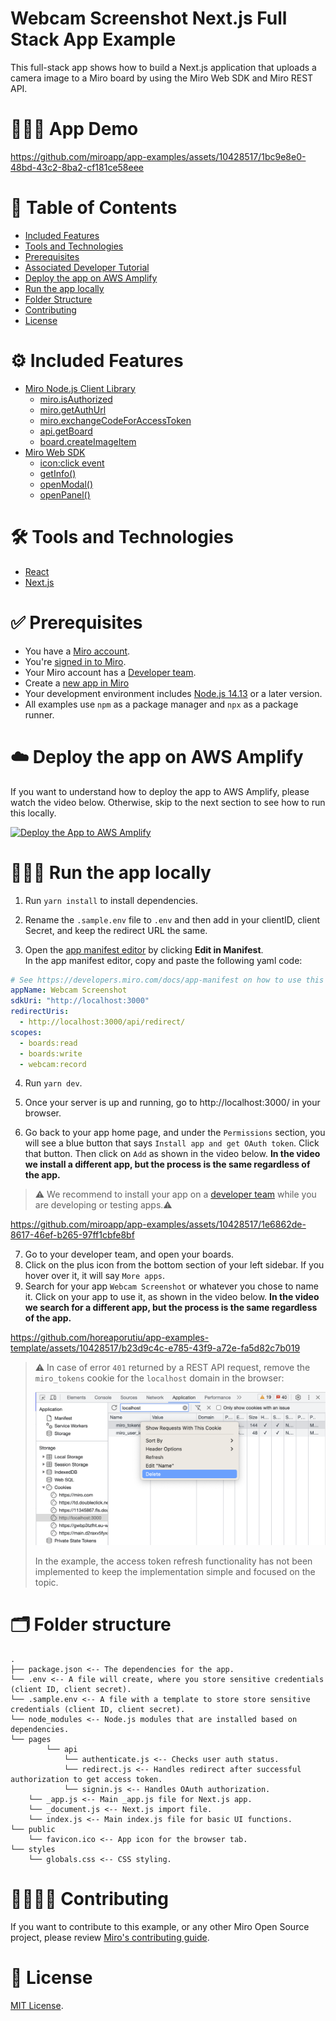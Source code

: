 # Webcam Screenshot Next.js Full Stack App Example

This full-stack app shows how to build a Next.js application that uploads a camera image to a Miro board by using the Miro Web SDK and Miro REST API.

# 👨🏻‍💻 App Demo

https://github.com/miroapp/app-examples/assets/10428517/1bc9e8e0-48bd-43c2-8ba2-cf181ce58eee

# 📒 Table of Contents

- [Included Features](#features)
- [Tools and Technologies](#tools)
- [Prerequisites](#prerequisites)
- [Associated Developer Tutorial](#tutorial)
- [Deploy the app on AWS Amplify](#deploy)
- [Run the app locally](#run)
- [Folder Structure](#folder)
- [Contributing](#contributing)
- [License](#license)

# ⚙️ Included Features <a name="features"></a>

- [Miro Node.js Client Library](https://developers.miro.com/docs/web-sdk-reference)
  - [miro.isAuthorized](https://miroapp.github.io/api-clients/classes/index.Miro.html#isAuthorized)
  - [miro.getAuthUrl](https://miroapp.github.io/api-clients/classes/index.Miro.html#getAuthUrl)
  - [miro.exchangeCodeForAccessToken](https://miroapp.github.io/api-clients/classes/index.Miro.html#exchangeCodeForAccessToken)
  - [api.getBoard](https://miroapp.github.io/api-clients/classes/index.MiroApi.html#getBoard)
  - [board.createImageItem](https://miroapp.github.io/api-clients/classes/index.Board.html#createImageItem)
- [Miro Web SDK](https://developers.miro.com/docs/web-sdk-reference)
  - [icon:click event](https://developers.miro.com/docs/ui_boardui#iconclick-event)
  - [getInfo()](https://developers.miro.com/docs/board_board#getinfo)
  - [openModal()](https://developers.miro.com/docs/ui_boardui#openmodal)
  - [openPanel()](https://developers.miro.com/docs/ui_boardui#openpanel)

# 🛠️ Tools and Technologies <a name="tools"></a>

- [React](https://react.dev/)
- [Next.js](https://nextjs.org/)

# ✅ Prerequisites <a name="prerequisites"></a>

- You have a [Miro account](https://miro.com/signup/).
- You're [signed in to Miro](https://miro.com/login/).
- Your Miro account has a [Developer team](https://developers.miro.com/docs/create-a-developer-team).
- Create a [new app in Miro](https://miro.com/app/settings/user-profile/apps)
- Your development environment includes [Node.js 14.13](https://nodejs.org/en/download) or a later version.
- All examples use `npm` as a package manager and `npx` as a package runner.

# ☁️ Deploy the app on AWS Amplify <a name="deploy"></a>

If you want to understand how to deploy the app to AWS Amplify, please watch the video below. Otherwise,
skip to the next section to see how to run this locally.

[![Deploy the App to AWS Amplify](https://img.youtube.com/vi/-7pPvRzvYjM/0.jpg)](https://youtu.be/-7pPvRzvYjM)

# 🏃🏽‍♂️ Run the app locally <a name="run"></a>

1. Run `yarn install` to install dependencies.

2. Rename the `.sample.env` file to `.env` and then add in your clientID, client Secret, and keep the redirect URL the same.

3. Open the [app manifest editor](https://developers.miro.com/docs/manually-create-an-app#step-2-configure-your-app-in-miro) by clicking **Edit in Manifest**. \
   In the app manifest editor, copy and paste the following yaml code:

```yaml
# See https://developers.miro.com/docs/app-manifest on how to use this
appName: Webcam Screenshot
sdkUri: "http://localhost:3000"
redirectUris:
  - http://localhost:3000/api/redirect/
scopes:
  - boards:read
  - boards:write
  - webcam:record
```

4. Run `yarn dev`.

5. Once your server is up and running, go to http://localhost:3000/ in your browser.

6. Go back to your app home page, and under the `Permissions` section, you will see a blue button that says `Install app and get OAuth token`. Click that button. Then click on `Add` as shown in the video below. <b>In the video we install a different app, but the process is the same regardless of the app.</b>

> ⚠️ We recommend to install your app on a [developer team](https://developers.miro.com/docs/create-a-developer-team) while you are developing or testing apps.⚠️

https://github.com/miroapp/app-examples/assets/10428517/1e6862de-8617-46ef-b265-97ff1cbfe8bf

7. Go to your developer team, and open your boards.
8. Click on the plus icon from the bottom section of your left sidebar. If you hover over it, it will say `More apps`.
9. Search for your app `Webcam Screenshot` or whatever you chose to name it. Click on your app to use it, as shown in the video below. <b>In the video we search for a different app, but the process is the same regardless of the app.</b>

https://github.com/horeaporutiu/app-examples-template/assets/10428517/b23d9c4c-e785-43f9-a72e-fa5d82c7b019

> ⚠️ In case of error `401` returned by a REST API request, remove the `miro_tokens` cookie for the `localhost`
> domain in the browser:
>
> <img alt="Chrome's DevTools cookies delete" src="https://github.com/miroapp/app-examples/raw/main/assets/devtools-cookie-delete.png" />
>
> In the example, the access token refresh functionality has not been implemented to keep the implementation
> simple and focused on the topic.

# 🗂️ Folder structure <a name="folder"></a>

```
.
├── package.json <-- The dependencies for the app.
└── .env <-- A file will create, where you store sensitive credentials (client ID, client secret).
└── .sample.env <-- A file with a template to store store sensitive credentials (client ID, client secret).
└── node_modules <-- Node.js modules that are installed based on dependencies.
└── pages
        └── api
            └── authenticate.js <-- Checks user auth status.
            └── redirect.js <-- Handles redirect after successful authorization to get access token.
            └── signin.js <-- Handles OAuth authorization.
    └── _app.js <-- Main _app.js file for Next.js app.
    └── _document.js <-- Next.js import file.
    └── index.js <-- Main index.js file for basic UI functions.
└── public
    └── favicon.ico <-- App icon for the browser tab.
└── styles
    └── globals.css <-- CSS styling.
```

# 🫱🏻‍🫲🏽 Contributing <a name="contributing"></a>

If you want to contribute to this example, or any other Miro Open Source project, please review [Miro's contributing guide](https://github.com/miroapp/app-examples/blob/main/CONTRIBUTING.md).

# 🪪 License <a name="license"></a>

[MIT License](https://github.com/miroapp/app-examples/blob/main/LICENSE).
